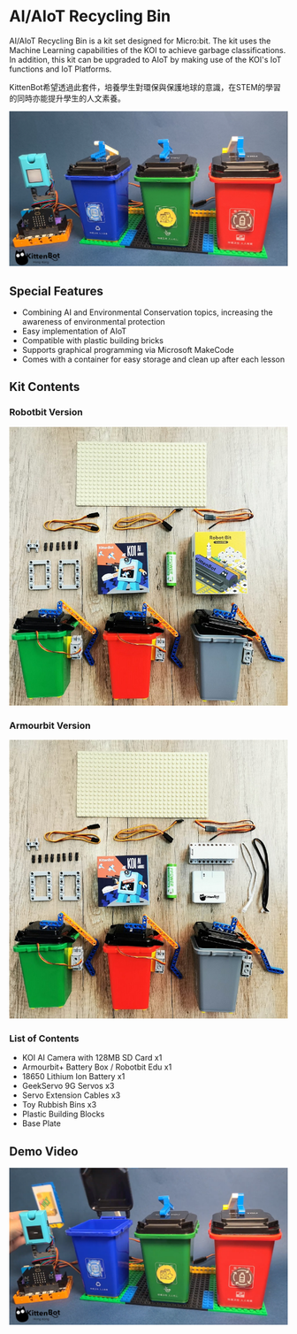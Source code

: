 # AI/AIoT Recycling Bin

AI/AIoT Recycling Bin is a kit set designed for Micro:bit. The kit uses the Machine Learning capabilities of the KOI to achieve garbage classifications. In addition, this kit can be upgraded to AIoT by making use of the KOI's IoT functions and IoT Platforms.

KittenBot希望透過此套件，培養學生對環保與保護地球的意識，在STEM的學習的同時亦能提升學生的人文素養。

![](./images/1.png)

## Special Features

- Combining AI and Environmental Conservation topics, increasing the awareness of environmental protection
- Easy implementation of AIoT
- Compatible with plastic building bricks
- Supports graphical programming via Microsoft MakeCode
- Comes with a container for easy storage and clean up after each lesson

## Kit Contents

### Robotbit Version

![](./images/2.jpeg)

### Armourbit Version

![](./images/3.jpg)

### List of Contents

- KOI AI Camera with 128MB SD Card x1
- Armourbit+ Battery Box / Robotbit Edu x1
- 18650 Lithium Ion Battery x1
- GeekServo 9G Servos x3
- Servo Extension Cables x3
- Toy Rubbish Bins x3
- Plastic Building Blocks
- Base Plate

## Demo Video

[![](images/4.png)](https://www.youtube.com/watch?v=0fLbJzQTp8I)

